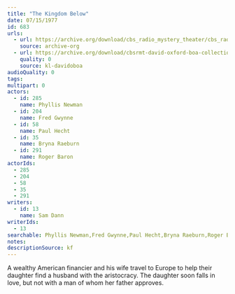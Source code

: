 ```yaml
---
title: "The Kingdom Below"
date: 07/15/1977
id: 683
urls: 
  - url: https://archive.org/download/cbs_radio_mystery_theater/cbs_radio_mystery_theater-0651-0700.zip/cbs_radio_mystery_theater-0651-0700%2Fcbsrmt_0683_the_kingdom_below.mp3
    source: archive-org
  - url: https://archive.org/download/cbsrmt-david-oxford-boa-collection/CBSRMT-770715-0683-The-Kingdom-Below-(128-48)_WBBM-JE-{BoA}.mp3
    quality: 0
    source: kl-davidoboa
audioQuality: 0
tags: 
multipart: 0
actors:  
  - id: 285
    name: Phyllis Newman  
  - id: 204
    name: Fred Gwynne  
  - id: 58
    name: Paul Hecht  
  - id: 35
    name: Bryna Raeburn  
  - id: 291
    name: Roger Baron
actorIds:  
  - 285  
  - 204  
  - 58  
  - 35  
  - 291
writers:  
  - id: 13
    name: Sam Dann
writerIds:  
  - 13
searchable: Phyllis Newman,Fred Gwynne,Paul Hecht,Bryna Raeburn,Roger Baron Sam Dann
notes: 
descriptionSource: kf
---
```

A wealthy American financier and his wife travel to Europe to help their daughter find a husband with the aristocracy. The daughter soon falls in love, but not with a man of whom her father approves.